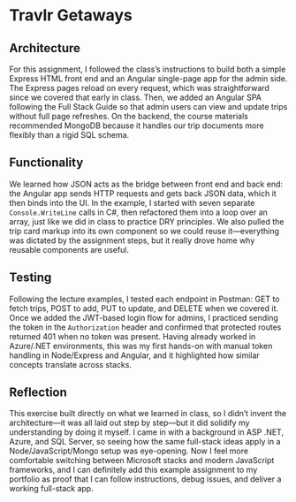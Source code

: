 # Travlr Getaways 

## Architecture
For this assignment, I followed the class’s instructions to build both a simple Express HTML front end and an Angular single-page app for the admin side. The Express pages reload on every request, which was straightforward since we covered that early in class. Then, we added an Angular SPA following the Full Stack Guide so that admin users can view and update trips without full page refreshes. On the backend, the course materials recommended MongoDB because it handles our trip documents more flexibly than a rigid SQL schema.

## Functionality
We learned how JSON acts as the bridge between front end and back end: the Angular app sends HTTP requests and gets back JSON data, which it then binds into the UI. In the example, I started with seven separate `Console.WriteLine` calls in C#, then refactored them into a loop over an array, just like we did in class to practice DRY principles. We also pulled the trip card markup into its own component so we could reuse it—everything was dictated by the assignment steps, but it really drove home why reusable components are useful.

## Testing
Following the lecture examples, I tested each endpoint in Postman: GET to fetch trips, POST to add, PUT to update, and DELETE when we covered it. Once we added the JWT-based login flow for admins, I practiced sending the token in the `Authorization` header and confirmed that protected routes returned 401 when no token was present. Having already worked in Azure/.NET environments, this was my first hands-on with manual token handling in Node/Express and Angular, and it highlighted how similar concepts translate across stacks.

## Reflection
This exercise built directly on what we learned in class, so I didn’t invent the architecture—it was all laid out step by step—but it did solidify my understanding by doing it myself. I came in with a background in ASP .NET, Azure, and SQL Server, so seeing how the same full-stack ideas apply in a Node/JavaScript/Mongo setup was eye-opening. Now I feel more comfortable switching between Microsoft stacks and modern JavaScript frameworks, and I can definitely add this example assignment to my portfolio as proof that I can follow instructions, debug issues, and deliver a working full-stack app.
